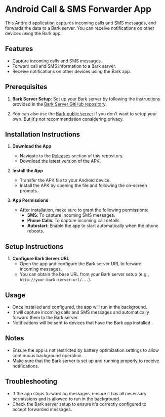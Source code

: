 # Android Call & SMS Forwarder App

This Android application captures incoming calls and SMS messages, and forwards the data to a Bark server. You can receive notifications on other devices using the Bark app.

## Features
- Capture incoming calls and SMS messages.
- Forward call and SMS information to a Bark server.
- Receive notifications on other devices using the Bark app.

## Prerequisites
1. **Bark Server Setup**: Set up your Bark server by following the instructions provided in the [Bark Server GitHub repository](https://github.com/Finb/bark-server/blob/master/README.md).

2. You can also use the [Bark public server](https://bark.day.app/) if you don't want to setup your own. But it's not recommendation considering privacy.

## Installation Instructions
1. **Download the App**
   - Navigate to the [Releases](https://github.com/jinweijie/notify-me/releases) section of this repository.
   - Download the latest version of the APK.

2. **Install the App**
   - Transfer the APK file to your Android device.
   - Install the APK by opening the file and following the on-screen prompts.

3. **App Permissions**
   - After installation, make sure to grant the following permissions:
     - **SMS**: To capture incoming SMS messages.
     - **Phone Calls**: To capture incoming call details.
     - **Autostart**: Enable the app to start automatically when the phone reboots.

## Setup Instructions
1. **Configure Bark Server URL**
   - Open the app and configure the Bark server URL to forward incoming messages.
   - You can obtain the base URL from your Bark server setup (e.g., `http://your-bark-server-url/...`).

## Usage
- Once installed and configured, the app will run in the background.
- It will capture incoming calls and SMS messages and automatically forward them to the Bark server.
- Notifications will be sent to devices that have the Bark app installed.

## Notes
- Ensure the app is not restricted by battery optimization settings to allow continuous background operation.
- Make sure that the Bark server is set up and running properly to receive notifications.

## Troubleshooting
- If the app stops forwarding messages, ensure it has all necessary permissions and is allowed to run in the background.
- Check the Bark server setup to ensure it's correctly configured to accept forwarded messages.

